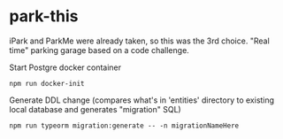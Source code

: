 # park-this
iPark and ParkMe were already taken, so this was the 3rd choice. "Real time" parking garage based on a code challenge.

Start Postgre docker container
``` 
npm run docker-init
```

Generate DDL change (compares what's in 'entities' directory to existing local database and generates "migration" SQL)
```
npm run typeorm migration:generate -- -n migrationNameHere
```